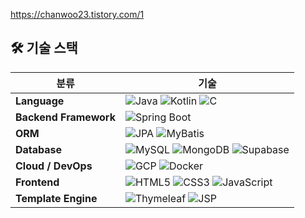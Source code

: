 https://chanwoo23.tistory.com/1

## 🛠️ 기술 스택

| 분류               | 기술 |
|--------------------|------|
| **Language**        | ![Java](https://img.shields.io/badge/Java-007396?style=flat&logo=openjdk&logoColor=white) ![Kotlin](https://img.shields.io/badge/Kotlin-7F52FF?style=flat&logo=kotlin&logoColor=white) ![C](https://img.shields.io/badge/C-A8B9CC?style=flat&logo=c&logoColor=white) |
| **Backend Framework** | ![Spring Boot](https://img.shields.io/badge/Spring%20Boot-6DB33F?style=flat&logo=spring-boot&logoColor=white) |
| **ORM**             | ![JPA](https://img.shields.io/badge/JPA-007396?style=flat) ![MyBatis](https://img.shields.io/badge/MyBatis-DB3D44?style=flat&logoColor=white) |
| **Database**        | ![MySQL](https://img.shields.io/badge/MySQL-4479A1?style=flat&logo=mysql&logoColor=white) ![MongoDB](https://img.shields.io/badge/MongoDB-47A248?style=flat&logo=mongodb&logoColor=white) ![Supabase](https://img.shields.io/badge/Supabase-3ECF8E?style=flat&logo=supabase&logoColor=white) |
| **Cloud / DevOps**  | ![GCP](https://img.shields.io/badge/GCP-4285F4?style=flat&logo=google-cloud&logoColor=white) ![Docker](https://img.shields.io/badge/Docker-2496ED?style=flat&logo=docker&logoColor=white) |
| **Frontend**        | ![HTML5](https://img.shields.io/badge/HTML5-E34F26?style=flat&logo=html5&logoColor=white) ![CSS3](https://img.shields.io/badge/CSS3-1572B6?style=flat&logo=css3&logoColor=white) ![JavaScript](https://img.shields.io/badge/JavaScript-F7DF1E?style=flat&logo=javascript&logoColor=black) |
| **Template Engine** | ![Thymeleaf](https://img.shields.io/badge/Thymeleaf-005F0F?style=flat&logo=thymeleaf&logoColor=white) ![JSP](https://img.shields.io/badge/JSP-007396?style=flat) |

